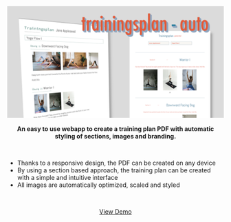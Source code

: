 <p align="center">
  <a href="https://itegs.github.io/trainingsplan-auto">
    <img src="./assets/banner.png">
  </a>
</p>

<p align=center><b>
An easy to use webapp to create a training plan PDF with automatic styling of sections, images and branding.
</b><p>

<br>

- Thanks to a responsive design, the PDF can be created on any device
- By using a section based approach, the training plan can be created with a simple and intuitive interface
- All images are automatically optimized, scaled and styled

<br>

<p align=center>
  <a href="https://itegs.github.io/trainingsplan-auto">View Demo</a>
</p>
